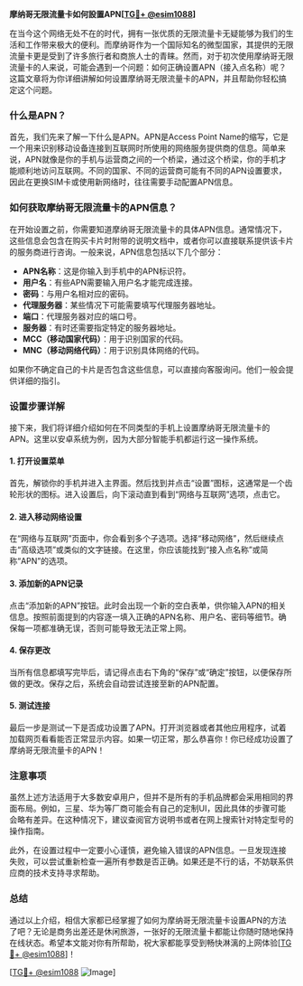 **摩纳哥无限流量卡如何設置APN[[TG💪+ @esim1088](https://t.me/s/esim1088)]**

在当今这个网络无处不在的时代，拥有一张优质的无限流量卡无疑能够为我们的生活和工作带来极大的便利。而摩纳哥作为一个国际知名的微型国家，其提供的无限流量卡更是受到了许多旅行者和商旅人士的青睐。然而，对于初次使用摩纳哥无限流量卡的人来说，可能会遇到一个问题：如何正确设置APN（接入点名称）呢？这篇文章将为你详细讲解如何设置摩纳哥无限流量卡的APN，并且帮助你轻松搞定这个问题。

### 什么是APN？

首先，我们先来了解一下什么是APN。APN是Access Point Name的缩写，它是一个用来识别移动设备连接到互联网时所使用的网络服务提供商的信息。简单来说，APN就像是你的手机与运营商之间的一个桥梁，通过这个桥梁，你的手机才能顺利地访问互联网。不同的国家、不同的运营商可能有不同的APN设置要求，因此在更换SIM卡或使用新网络时，往往需要手动配置APN信息。

### 如何获取摩纳哥无限流量卡的APN信息？

在开始设置之前，你需要知道摩纳哥无限流量卡的具体APN信息。通常情况下，这些信息会包含在购买卡片时附带的说明文档中，或者你可以直接联系提供该卡片的服务商进行咨询。一般来说，APN信息包括以下几个部分：

- **APN名称**：这是你输入到手机中的APN标识符。
- **用户名**：有些APN需要输入用户名才能完成连接。
- **密码**：与用户名相对应的密码。
- **代理服务器**：某些情况下可能需要填写代理服务器地址。
- **端口**：代理服务器对应的端口号。
- **服务器**：有时还需要指定特定的服务器地址。
- **MCC（移动国家代码）**：用于识别国家的代码。
- **MNC（移动网络代码）**：用于识别具体网络的代码。

如果你不确定自己的卡片是否包含这些信息，可以直接向客服询问。他们一般会提供详细的指引。

### 设置步骤详解

接下来，我们将详细介绍如何在不同类型的手机上设置摩纳哥无限流量卡的APN。这里以安卓系统为例，因为大部分智能手机都运行这一操作系统。

#### 1. 打开设置菜单

首先，解锁你的手机并进入主界面。然后找到并点击“设置”图标，这通常是一个齿轮形状的图标。进入设置后，向下滚动直到看到“网络与互联网”选项，点击它。

#### 2. 进入移动网络设置

在“网络与互联网”页面中，你会看到多个子选项。选择“移动网络”，然后继续点击“高级选项”或类似的文字链接。在这里，你应该能找到“接入点名称”或简称“APN”的选项。

#### 3. 添加新的APN记录

点击“添加新的APN”按钮。此时会出现一个新的空白表单，供你输入APN的相关信息。按照前面提到的内容逐一填入正确的APN名称、用户名、密码等细节。确保每一项都准确无误，否则可能导致无法正常上网。

#### 4. 保存更改

当所有信息都填写完毕后，请记得点击右下角的“保存”或“确定”按钮，以便保存所做的更改。保存之后，系统会自动尝试连接至新的APN配置。

#### 5. 测试连接

最后一步是测试一下是否成功设置了APN。打开浏览器或者其他应用程序，试着加载网页看看能否正常显示内容。如果一切正常，那么恭喜你！你已经成功设置了摩纳哥无限流量卡的APN！

### 注意事项

虽然上述方法适用于大多数安卓用户，但并不是所有的手机品牌都会采用相同的界面布局。例如，三星、华为等厂商可能会有自己的定制UI，因此具体的步骤可能会略有差异。在这种情况下，建议查阅官方说明书或者在网上搜索针对特定型号的操作指南。

此外，在设置过程中一定要小心谨慎，避免输入错误的APN信息。一旦发现连接失败，可以尝试重新检查一遍所有参数是否正确。如果还是不行的话，不妨联系供应商的技术支持寻求帮助。

### 总结

通过以上介绍，相信大家都已经掌握了如何为摩纳哥无限流量卡设置APN的方法了吧？无论是商务出差还是休闲旅游，一张好的无限流量卡都能让你随时随地保持在线状态。希望本文能对你有所帮助，祝大家都能享受到畅快淋漓的上网体验[[TG💪+ @esim1088](https://t.me/s/esim1088)]！

[[TG💪+ @esim1088](https://t.me/s/esim1088) ![Image](https://i.postimg.cc/4NQfJmqS/Snipaste-2025-05-13-00-14-12.png)]